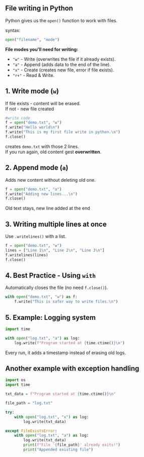 ## **File writing in Python**

Python gives us the ```open()``` function to work with files.  

syntax:
```python
open("filename", "mode")
```
**File modes you'll need for writing:**  
- ```"w"``` - Write (overwrites the file if it already exists).
- ```"a"``` - Append (adds data to the end of the line).
- ```"x"``` - Create (creates new file, error if file exists).
- ```"r+"``` - Read & Write.

## **1. Write mode (```w```)**  
If file exists - content will be erased.  
If not - new file created
```python
#write code
f = open("demo.txt", "w")
f.write("Hello world\n")
f.write("This is my first file write in python.\n")
f.close()
```
creates ```demo.txt``` with those 2 lines.  
If you run again, old content gest **overwritten**.

## **2. Append mode (```a```)**  
Adds new content without deleting old one.  
```python
f = open("demo.txt", "a")
f.write("Adding new lines...\n")
f.close()
```
Old text stays, new line added at the end  

## **3. Writing multiple lines at once**  
Use ```.writelines()``` with a list.
```python
f = open("demo.txt", "w")
lines = ["Line 1\n", "Line 2\n", "Line 3\n"]
f.writelines(lines)
f.close()
```

## **4. Best Practice - Using `with`**  
Automatically closes the file (no need ```f.close()```).
```python
with open("demo.txt", "w") as f:
    f.write("This is safer way to write files.\n")
```

## **5. Example: Logging system**
```python
import time

with open("log.txt", "a") as log:
    log.write(f"Program started at {time.ctime()}\n")
```
Every run, it adds a timestamp instead of erasing old logs.

## **Another example with exception handling**
```python
import os
import time

txt_data = f"Program started at {time.ctime()}\n"

file_path = "log.txt"

try:
    with open("log.txt", "x") as log:
        log.write(txt_data)

except FileExistsError:
    with open("log.txt", "a") as log:
        log.write(txt_data)
        print(f"File '{file_path}' already exits!")
        print("Appended existing file")
```
